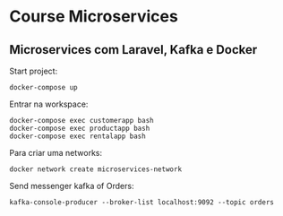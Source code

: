 # Course Microservices

## Microservices com Laravel, Kafka e Docker

Start project:

    docker-compose up

Entrar na workspace:

    docker-compose exec customerapp bash
    docker-compose exec productapp bash
    docker-compose exec rentalapp bash

Para criar uma networks:

    docker network create microservices-network

Send messenger kafka of Orders:

    kafka-console-producer --broker-list localhost:9092 --topic orders